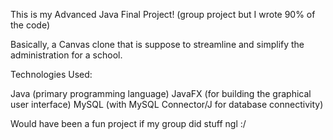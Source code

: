 This is my Advanced Java Final Project! (group project but I wrote 90% of the code)

Basically, a Canvas clone that is suppose to streamline and simplify the administration for a school.

Technologies Used:

Java (primary programming language)
JavaFX (for building the graphical user interface)
MySQL (with MySQL Connector/J for database connectivity)

Would have been a fun project if my group did stuff ngl :/
